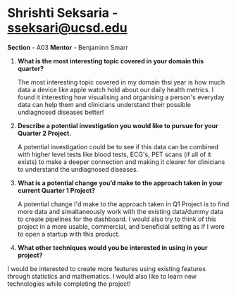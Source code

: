 # Shrishti Seksaria - sseksari@ucsd.edu


**Section** - A03
**Mentor** - Benjaminn Smarr

1. **What is the most interesting topic covered in your domain this quarter?**
   
   The most interesting topic covered in my domain thsi year is how much data a device like apple watch hold about our daily health metrics. I found it interesting how visualising and organising a person's everyday data can help them and clinicians understand their possible undiagnosed diseases better!

2. **Describe a potential investigation you would like to pursue for your Quarter 2 Project.**
   
   A potential investigation could be to see if this data can be combined with higher level tests like blood tests, ECG's, PET scans (if all of it exists) to make a deeper connection and making it clearer for clinicians to understand the undiagnosed diseases. 

3. **What is a potential change you’d make to the approach taken in your current Quarter 1 Project?**
   
   A potential change I'd make to the approach taken in Q1 Project is to find more data and simaltaneously work with the existing data/dummy data to create pipelines for the dashboard. I would also try to think of this project in a more usable, commercial, and beneficial setting as if I were to open a startup with this product.  

4. **What other techniques would you be interested in using in your project?**
   
  I would be interested to create more features using existing features through statistics and mathematics. I would also like to learn new technologies while completing the project!

  
